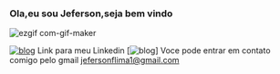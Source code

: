 ### Ola,eu sou Jeferson,seja bem vindo 
![ezgif com-gif-maker](https://user-images.githubusercontent.com/38568439/145658354-ba667f03-1e9d-46fc-a82c-d6ee0ab5707a.gif)


[![blog](https://img.shields.io/badge/LinkedIn-0077B5?style=for-the-badge&logo=linkedin&logoColor=white)](https://www.linkedin.com/in/jeferson-fagundes) Link para meu Linkedin
[![blog](https://img.shields.io/badge/Gmail-D14836?style=for-the-badge&logo=gmail&logoColor=white)] Voce pode entrar em contato comigo pelo gmail jefersonflima1@gmail.com

